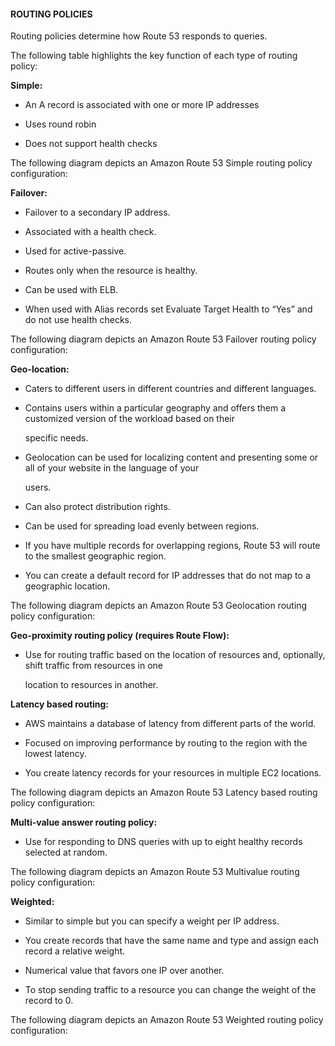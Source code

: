 #### ROUTING POLICIES


Routing policies determine how Route 53 responds to queries.


The following table highlights the key function of each type of routing policy:


**Simple:**


- An A record is associated with one or more IP addresses

- Uses round robin

- Does not support health checks


The following diagram depicts an Amazon Route 53 Simple routing policy configuration:


**Failover:**


- Failover to a secondary IP address.

- Associated with a health check.

- Used for active-passive.

- Routes only when the resource is healthy.

- Can be used with ELB.

- When used with Alias records set Evaluate Target Health to “Yes” and do not use health checks.


The following diagram depicts an Amazon Route 53 Failover routing policy configuration:


**Geo-location:**


- Caters to different users in different countries and different languages.

- Contains users within a particular geography and offers them a customized version of the workload based on their

  specific needs.

- Geolocation can be used for localizing content and presenting some or all of your website in the language of your

  users.

- Can also protect distribution rights.

- Can be used for spreading load evenly between regions.

- If you have multiple records for overlapping regions, Route 53 will route to the smallest geographic region.

- You can create a default record for IP addresses that do not map to a geographic location.


The following diagram depicts an Amazon Route 53 Geolocation routing policy configuration:


**Geo-proximity routing policy (requires Route Flow):**


- Use for routing traffic based on the location of resources and, optionally, shift traffic from resources in one

  location to resources in another.


**Latency based routing:**


- AWS maintains a database of latency from different parts of the world.

- Focused on improving performance by routing to the region with the lowest latency.

- You create latency records for your resources in multiple EC2 locations.


The following diagram depicts an Amazon Route 53 Latency based routing policy configuration:


**Multi-value answer routing policy:**


- Use for responding to DNS queries with up to eight healthy records selected at random.


The following diagram depicts an Amazon Route 53 Multivalue routing policy configuration:


**Weighted:**


- Similar to simple but you can specify a weight per IP address.

- You create records that have the same name and type and assign each record a relative weight.

- Numerical value that favors one IP over another.

- To stop sending traffic to a resource you can change the weight of the record to 0.


The following diagram depicts an Amazon Route 53 Weighted routing policy configuration:

